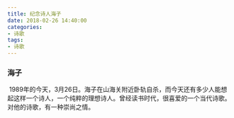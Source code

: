 ```yaml
---
title: 纪念诗人海子
date: 2018-02-26 14:40:00
categories:
- 诗歌
tags:
- 诗歌
---
```


### 海子
  1989年的今天，3月26日。海子在山海关附近卧轨自杀，而今天还有多少人能想起这样一个诗人，一个纯粹的理想诗人。曾经读书时代，很喜爱的一个当代诗歌。对他的诗歌，有一种崇尚之情。
